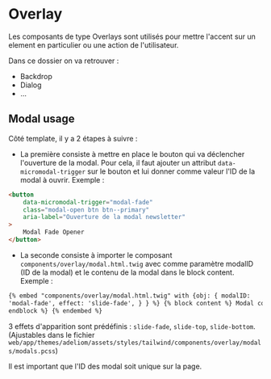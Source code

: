 # Overlay

Les composants de type Overlays sont utilisés pour mettre l'accent sur un element en particulier ou une action de l'utilisateur.

Dans ce dossier on va retrouver :

-   Backdrop
-   Dialog
-   ...

## Modal usage

Côté template, il y a 2 étapes à suivre :

-   La première consiste à mettre en place le bouton qui va déclencher l'ouverture de la modal. Pour cela, il faut ajouter un attribut `data-micromodal-trigger` sur le bouton et lui donner comme valeur l'ID de la modal à ouvrir. Exemple :

```html
<button
    data-micromodal-trigger="modal-fade"
    class="modal-open btn btn--primary"
    aria-label="Ouverture de la modal newsletter"
>
    Modal Fade Opener
</button>
```

-   La seconde consiste à importer le composant `components/overlay/modal.html.twig` avec comme paramètre modalID (ID de la modal) et le contenu de la modal dans le block content. Exemple :

```html
{% embed "components/overlay/modal.html.twig" with {obj: { modalID:
'modal-fade', effect: 'slide-fade', } } %} {% block content %} Modal content {%
endblock %} {% endembed %}
```

3 effets d'apparition sont prédéfinis : `slide-fade`, `slide-top`, `slide-bottom`. (Ajustables dans le fichier `web/app/themes/adeliom/assets/styles/tailwind/components/overlay/modals/modals.pcss`)

Il est important que l'ID des modal soit unique sur la page.
